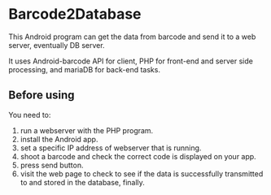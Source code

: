 # Barcode2Database
This Android program can get the data from barcode and send it to a web server, eventually DB server.

It uses Android-barcode API for client, PHP for front-end and server side processing, and  mariaDB for back-end tasks.


## Before using
You need to:
1. run a webserver with the PHP program.
1. install the Android app.
1. set a specific IP address of webserver that is running.
1. shoot a barcode and check the correct code is displayed on your app.
1. press send button.
1. visit the web page to check to see if the data is successfully transmitted to and stored in the database, finally.

